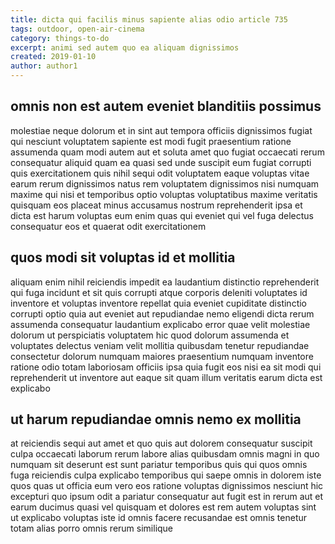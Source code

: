 ```yaml
---
title: dicta qui facilis minus sapiente alias odio article 735
tags: outdoor, open-air-cinema
category: things-to-do
excerpt: animi sed autem quo ea aliquam dignissimos
created: 2019-01-10
author: author1
---
```


## omnis non est autem eveniet blanditiis possimus

molestiae neque dolorum et in sint aut tempora officiis dignissimos fugiat qui nesciunt voluptatem sapiente est modi fugit praesentium ratione assumenda quam modi autem aut et soluta amet quo fugiat occaecati rerum consequatur aliquid quam ea quasi sed unde suscipit eum fugiat corrupti quis exercitationem quis nihil sequi odit voluptatem eaque voluptas vitae earum rerum dignissimos natus rem voluptatem dignissimos nisi numquam maxime qui nisi et temporibus optio voluptas voluptatibus maxime veritatis quisquam eos placeat minus accusamus nostrum reprehenderit ipsa et dicta est harum voluptas eum enim quas qui eveniet qui vel fuga delectus consequatur eos et quaerat odit exercitationem

## quos modi sit voluptas id et mollitia

aliquam enim nihil reiciendis impedit ea laudantium distinctio reprehenderit qui fuga incidunt et sit quis corrupti atque corporis deleniti voluptates id inventore et voluptas inventore repellat quia eveniet cupiditate distinctio corrupti optio quia aut eveniet aut repudiandae nemo eligendi dicta rerum assumenda consequatur laudantium explicabo error quae velit molestiae dolorum ut perspiciatis voluptatem hic quod dolorum assumenda et voluptates delectus veniam velit mollitia quibusdam tenetur repudiandae consectetur dolorum numquam maiores praesentium numquam inventore ratione odio totam laboriosam officiis ipsa quia fugit eos nisi ea sit modi qui reprehenderit ut inventore aut eaque sit quam illum veritatis earum dicta est explicabo

## ut harum repudiandae omnis nemo ex mollitia

at reiciendis sequi aut amet et quo quis aut dolorem consequatur suscipit culpa occaecati laborum rerum labore alias quibusdam omnis magni in quo numquam sit deserunt est sunt pariatur temporibus quis qui quos omnis fuga reiciendis culpa explicabo temporibus qui saepe omnis in dolorem iste quos quas ut officia eum vero eos ratione voluptas dignissimos nesciunt hic excepturi quo ipsum odit a pariatur consequatur aut fugit est in rerum aut et earum ducimus quasi vel quisquam et dolores est rem autem voluptas sint ut explicabo voluptas iste id omnis facere recusandae est omnis tenetur totam alias porro omnis rerum similique
